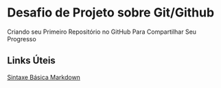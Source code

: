 # Desafio de Projeto sobre Git/Github
Criando seu Primeiro Repositório no GitHub Para Compartilhar Seu Progresso

## Links Úteis
[Sintaxe Básica Markdown](https://www.markdownguide.org/basic-syntax/)
